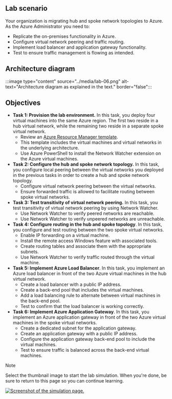 ## Lab scenario

Your organization is migrating hub and spoke network topologies to Azure. As the Azure Administrator you need to:
+ Replicate the on-premises functionality in Azure.
+ Configure virtual network peering and traffic routing.
+ Implement load balancer and application gateway functionality.
+ Test to ensure traffic management is flowing as intended.

## Architecture diagram

:::image type="content" source="../media/lab-06.png" alt-text="Architecture diagram as explained in the text." border="false":::

## Objectives

+ **Task 1: Provision the lab environment.** In this task, you deploy four virtual machines into the same Azure region. The first two reside in a hub virtual network, while the remaining two reside in a separate spoke virtual network.
    + Review an [Azure Resource Manager template](https://github.com/MicrosoftLearning/AZ-104-MicrosoftAzureAdministrator/tree/master/Allfiles/Interactive%20Lab%20Simulation%20Files/06).
    + This template includes the virtual machines and virtual networks in the underlying architecture. 
    + Use Azure PowerShell to install the Network Watcher extension on the Azure virtual machines. 
+ **Task 2: Configure the hub and spoke network topology.** In this task, you configure local peering between the virtual networks you deployed in the previous tasks in order to create a hub and spoke network topology.
    + Configure virtual network peering between the virtual networks. 
    + Ensure forwarded traffic is allowed to facilitate routing between spoke virtual networks.
+ **Task 3: Test transitivity of virtual network peering.** In this task, you test transitivity of virtual network peering by using Network Watcher.
    + Use Network Watcher to verify peered networks are reachable. 
    + Use Network Watcher to verify unpeered networks are unreachable. 
+ **Task 4: Configure routing in the hub and spoke topology**. In this task, you configure and test routing between the two spoke virtual networks.
    + Enable IP forwarding on a virtual machine.
    + Install the remote access Windows feature with associated tools.
    + Create routing tables and associate them with the appropriate subnets.
    + Use Network Watcher to verify traffic routed through the virtual machine.
+ **Task 5: Implement Azure Load Balancer**. In this task, you implement an Azure load balancer in front of the two Azure virtual machines in the hub virtual network.
    + Create a load balancer with a public IP address.
    + Create a back-end pool that includes the virtual machines.
    + Add a load balancing rule to alternate between virtual machines in the back-end pool.
    + Test to confirm that the load balancer is working correctly. 
+ **Task 6: Implement Azure Application Gateway**. In this task, you implement an Azure application gateway in front of the two Azure virtual machines in the spoke virtual networks.
    + Create a dedicated subnet for the application gateway.
    + Create an application gateway with a public IP address.
    + Configure the application gateway back-end pool to include the virtual machines.
    + Test to ensure traffic is balanced across the back-end virtual machines. 

> [!NOTE]
> Select the thumbnail image to start the lab simulation. When you're done, be sure to return to this page so you can continue learning. 

[![Screenshot of the simulation page.](../media/simulation-traffic-thumbnail.jpg)](https://mslabs.cloudguides.com/guides/AZ-104%20Exam%20Guide%20-%20Microsoft%20Azure%20Administrator%20Exercise%2010?azure-portal=true)
